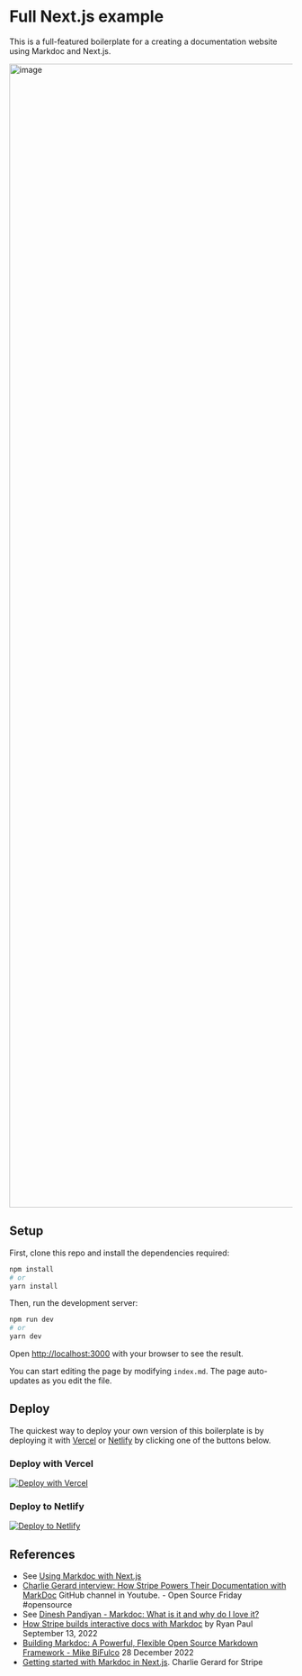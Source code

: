 # Full Next.js example

This is a full-featured boilerplate for a creating a documentation website using Markdoc and Next.js.

<img width="2032" alt="image" src="https://user-images.githubusercontent.com/62121649/174916143-16f18270-0463-402c-8b48-33c627ea7a7e.png">

## Setup

First, clone this repo and install the dependencies required:

```bash
npm install
# or
yarn install
```

Then, run the development server:

```bash
npm run dev
# or
yarn dev
```

Open [http://localhost:3000](http://localhost:3000) with your browser to see the result.

You can start editing the page by modifying `index.md`. The page auto-updates as you edit the file.

## Deploy

The quickest way to deploy your own version of this boilerplate is by deploying it with [Vercel](https://vercel.com) or [Netlify](https://www.netlify.com/) by clicking one of the buttons below.

### Deploy with Vercel

[![Deploy with Vercel](https://vercel.com/button)](https://vercel.com/new/clone?repository-url=https://github.com/markdoc/next.js-starter)

### Deploy to Netlify

[![Deploy to Netlify](https://www.netlify.com/img/deploy/button.svg)](https://app.netlify.com/start/deploy?repository=https://github.com/markdoc/next.js-starter)

## References

- See [Using Markdoc with Next.js](https://markdoc.dev/docs/nextjs)
- [Charlie Gerard interview: How Stripe Powers Their Documentation with MarkDoc](https://youtu.be/M1E0dUVuC48?si=nhtYYwOv12HRLzNS)  GitHub channel in Youtube. - Open Source Friday #opensource
- See [Dinesh Pandiyan - Markdoc: What is it and why do I love it?](https://youtu.be/XIw-0fCpP_4?si=POxU243rzlm1e71K)
- [How Stripe builds interactive docs with Markdoc](https://stripe.com/blog/markdoc) by Ryan Paul September 13, 2022
- [Building Markdoc: A Powerful, Flexible Open Source Markdown Framework - Mike BiFulco](https://youtu.be/hH_pZTIS_-o?si=ox8v--KSAA9xRN2q) 28 December 2022
- [Getting started with Markdoc in Next.js](https://dev.to/stripe/getting-started-with-markdoc-in-nextjs-ioj). Charlie Gerard for Stripe

